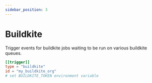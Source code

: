 ```yaml
---
sidebar_position: 3
---
```


# Buildkite

Trigger events for buildkite jobs waiting to be run on various buildkite queues.

```toml
[[trigger]]
type = "buildkite"
id = "my_buildkite_org"
# set BUILDKITE_TOKEN environment variable
```